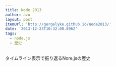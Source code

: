 ```yaml
---
title: Node 2013
author: azu
layout: post
itemUrl: 'http://gergelyke.github.io/node2013/'
date: '2013-12-23T10:32:00.896Z'
tags:
  - node.js
  - 歴史
---
```

タイムライン表示で振り返るNore,jsの歴史
